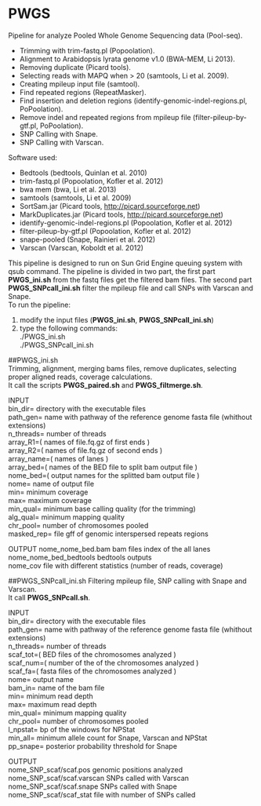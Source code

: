 PWGS
=====

Pipeline for analyze Pooled Whole Genome Sequencing data (Pool-seq).

- Trimming with trim-fastq.pl (Popoolation).
- Alignment to Arabidopsis lyrata genome v1.0 (BWA-MEM, Li 2013).
- Removing duplicate (Picard tools).
- Selecting reads with MAPQ when > 20 (samtools, Li et al. 2009).
- Creating mpileup input file (samtool).
- Find repeated regions (RepeatMasker).
- Find insertion and deletion regions (identify-genomic-indel-regions.pl, PoPoolation).
- Remove indel and repeated regions from mpileup file (filter-pileup-by-gtf.pl, PoPoolation).
- SNP Calling with Snape. 
- SNP Calling with Varscan.


Software used:

- Bedtools (bedtools, Quinlan et al. 2010)
- trim-fastq.pl (Popoolation, Kofler et al. 2012)
- bwa mem (bwa, Li et al. 2013)
- samtools (samtools, Li et al. 2009)
- SortSam.jar (Picard tools, http://picard.sourceforge.net)
- MarkDuplicates.jar (Picard tools, http://picard.sourceforge.net)
- identify-genomic-indel-regions.pl (Popoolation, Kofler et al. 2012)
- filter-pileup-by-gtf.pl (Popoolation, Kofler et al. 2012)
- snape-pooled (Snape, Rainieri et al. 2012)
- Varscan (Varscan, Koboldt et al. 2012)

This pipeline is designed to run on Sun Grid Engine queuing system with qsub command.
The pipeline is divided in two part, the first part **PWGS_ini.sh** from the fastq files get the filtered bam files. The second part **PWGS_SNPcall_ini.sh** filter the mpileup file and call SNPs with Varscan and Snape.  
To run the pipeline:  
1. modify the input files (**PWGS_ini.sh**, **PWGS_SNPcall_ini.sh**)  
2. type the following commands:  
./PWGS_ini.sh  
./PWGS_SNPcall_ini.sh  

##PWGS_ini.sh   
Trimming, alignment, merging bams files, remove duplicates, selecting proper aligned reads, coverage calculations.  
It call the scripts **PWGS_paired.sh** and **PWGS_filtmerge.sh**.

INPUT  
bin_dir= directory with the executable files  
path_gen= name with pathway of the reference genome fasta file (whithout extensions)  
n_threads= number of threads  
array_R1=( names of file.fq.gz of first ends )  
array_R2=( names of file.fq.gz of second ends )  
array_name=( names of lanes )  
array_bed=( names of the BED file to split bam output file )  
nome_bed=( output names for the splitted bam output file  )  
nome= name of output file  
min= minimum coverage  
max= maximum coverage  
min_qual= minimum base calling quality (for the trimming)  
alg_qual= minimum mapping quality  
chr_pool= number of chromosomes pooled  
masked_rep= file gff of genomic interspersed repeats regions  

OUTPUT
nome_nome_bed.bam bam files index of the all lanes  
nome_nome_bed_bedtools bedtools outputs  
nome_cov file with different statistics (number of reads, coverage)  


##PWGS_SNPcall_ini.sh
Filtering mpileup file, SNP calling with Snape and Varscan.  
It call **PWGS_SNPcall.sh**.

INPUT  
bin_dir= directory with the executable files  
path_gen= name with pathway of the reference genome fasta file (whithout extensions)  
n_threads= number of threads  
scaf_tot=( BED files of the chromosomes analyzed )  
scaf_num=( number of the of the chromosomes analyzed )  
scaf_fa=( fasta files of the chromosomes analyzed )  
nome= output name  
bam_in= name of the bam file  
min= minimum read depth  
max= maximum read depth  
min_qual= minimum mapping quality  
chr_pool= number of chromosomes pooled  
l_npstat= bp of the windows for NPStat  
min_all= minimum allele count for Snape, Varscan and NPStat  
pp_snape= posterior probability threshold for Snape  

OUTPUT  
nome_SNP_scaf/scaf.pos genomic positions analyzed  
nome_SNP_scaf/scaf.varscan SNPs called with Varscan  
nome_SNP_scaf/scaf.snape SNPs called with Snape  
nome_SNP_scaf/scaf_stat file with number of SNPs called  


